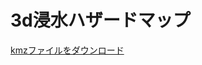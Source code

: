 <!DOCTYPE html>
<html>
  <head>
    <meta charset="utf-8">
    <title>Progate</title>
    <link rel="stylesheet" href="stylesheet.css">
  </head>
  <body>
    <h1 class="title">3d浸水ハザードマップ</h1>
    <p><a href="酒匂川の３Dハザードマップ.kmz" download="sample.pdf">kmzファイルをダウンロード</a></p>
  </body>
</html>
